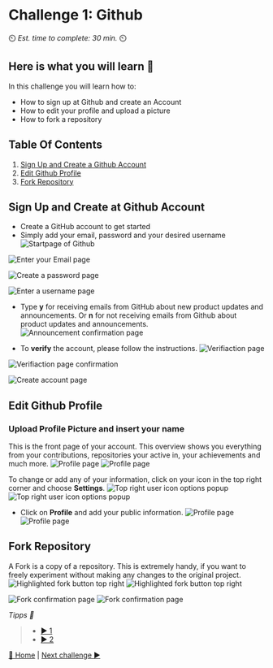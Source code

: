 # Challenge 1: Github

⏲️ _Est. time to complete: 30 min._ ⏲️

## Here is what you will learn 🎯

In this challenge you will learn how to:

- How to sign up at Github and create an Account
- How to edit your profile and upload a picture
- How to fork a repository

## Table Of Contents

1. [Sign Up and Create a Github Account](#SignUpandCreateatGithubAccount)
2. [Edit Github Profile](#EditGithubProfile)
3. [Fork Repository](#ForkRepository)

## Sign Up and Create at Github Account

- Create a GitHub account to get started
- Simply add your email, password and your desired username<br>
![Startpage of Github](./images/dark/GithubSignUp.png)

![Enter your Email page](./images/dark/EnterEmail.png)

![Create a password page](./images/dark/EnterPassword.png)

![Enter a username page](./images/dark/EnterUserName.png)

- Type **y** for receiving emails from GitHub about new product updates and announcements. Or **n** for not receiving emails from Github about product updates and announcements.
![Announcement confirmation page](./images/dark/NoAnnouncements.png)

- To **verify** the account, please follow the instructions.
![Verifiaction page](./images/dark/Verification.png)

![Verifiaction page confirmation](./images/dark/VerifyYourAccount.png)

![Create account page](./images/dark/CreateAnAccount.png)

## Edit Github Profile

### Upload Profile Picture and insert your name

This is the front page of your account. This overview shows you everything from your contributions, repositories your active in, your achievements and much more.
![Profile page](./images/dark/AccountFrontpage.png#gh-dark-mode-only)
![Profile page](./images/light/AccountFrontpage.png#gh-light-mode-only)


To change or add any of your information, click on your icon in the top right corner and choose **Settings**.
![Top right user icon options popup](./images/dark/Settings.png#gh-dark-mode-only)
![Top right user icon options popup](./images/light/Settings.png#gh-light-mode-only)

- Click on **Profile** and add your public information.
![Profile page](./images/dark/EditProfile.gif#gh-dark-mode-only)
![Profile page](./images/light/EditProfile.gif#gh-light-mode-only)

## Fork Repository

A Fork is a copy of a repository. This is extremely handy, if you want to freely experiment without making any changes to the original project. 
![Highlighted fork button top right](./images/dark/ForkTheRepository.png#gh-dark-mode-only)
![Highlighted fork button top right](./images/light/ForkTheRepository.png#gh-light-mode-only)

![Fork confirmation page](./images/dark/Forked.png#gh-dark-mode-only)
![Fork confirmation page](./images/light/Forked.png#gh-light-mode-only)

_Tipps 📝_
  > - [▶ 1](./WorkInProgress)
  > - [▶ 2](./WorkInProgress)

[🔼 Home](../../README.md) | [Next challenge ▶](../Application/README.md)
